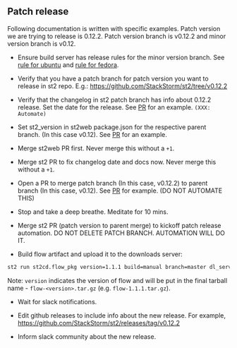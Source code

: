 ## Patch release

Following documentation is written with specific examples. Patch version we are trying to release is 0.12.2. Patch version branch is v0.12.2 and minor version branch is v0.12.

* Ensure build server has release rules for the minor version branch. See [rule for ubuntu](https://gist.github.com/lakshmi-kannan/87c14f8a3f1f2f6c14a9) and [rule for fedora](https://gist.github.com/lakshmi-kannan/bc42c649e98ad4f4044f).

* Verify that you have a patch branch for patch version you want to release in st2 repo. E.g.: https://github.com/StackStorm/st2/tree/v0.12.2

* Verify that the changelog in st2 patch branch has info about 0.12.2 release. Set the date for the release. See [PR](https://github.com/StackStorm/st2/pull/1809) for an example. ```(XXX: Automate)```

* Set st2_version in st2web package.json for the respective parent branch. (In this case v0.12). See [PR](https://github.com/StackStorm/st2web/pull/178) for an example.

* Merge st2web PR first. Never merge this without a ``+1``.

* Merge st2 PR to fix changelog date and docs now. Never merge this without a ``+1``.

* Open a PR to merge patch branch (In this case, v0.12.2) to parent branch (In this case, v0.12). See [PR](https://github.com/StackStorm/st2/pull/1810) for example. (DO NOT AUTOMATE THIS)

* Stop and take a deep breathe. Meditate for 10 mins.

* Merge st2 PR (patch version to parent merge) to kickoff patch release automation. DO NOT DELETE PATCH BRANCH. AUTOMATION WILL DO IT.

* Build flow artifact and upload it to the downloads server:

```bash
st2 run st2cd.flow_pkg version=1.1.1 build=manual branch=master dl_server=dl-origin001
```

Note: ``version`` indicates the version of flow and will be put in the final
tarball name - ``flow-<version>.tar.gz`` (e.g. ``flow-1.1.1.tar.gz``).

* Wait for slack notifications.

* Edit github releases to include info about the new release. For example, https://github.com/StackStorm/st2/releases/tag/v0.12.2

* Inform slack community about the new release.
